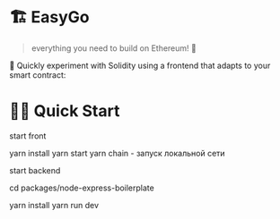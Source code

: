 # 🏗 EasyGo

> everything you need to build on Ethereum! 🚀

🧪 Quickly experiment with Solidity using a frontend that adapts to your smart contract:


# 🏄‍♂️ Quick Start
start front

yarn install
yarn start
yarn chain - запуск локальной сети

start backend

cd packages/node-express-boilerplate

yarn install
yarn run dev



